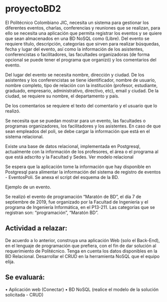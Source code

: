 ﻿# proyectoBD2

El Politécnico Colombiano JIC, necesita un sistema para gestionar los diferentes eventos, charlas, conferencias y reuniones que se realizan, para ello se necesita una aplicación que permita registrar los eventos y se quiere que sean almacenados en una BD NoSQL como (Libre). Del evento se requiere título, descripción, categorías que sirven para realizar búsquedas,  fecha y  lugar del evento, así como la información de los asistentes, conferencistas o facilitadores, las facultades organizadoras (de forma opcional se puede tener el programa que organizó) y los comentarios del evento. 

Del lugar del evento se necesita nombre, dirección y ciudad.  De los asistentes y los conferencistas se tiene identificador, nombre de usuario, nombre completo, tipo de relación con la institución (profesor, estudiante, graduado, empresario, administrativo, directivo, etc), email y ciudad. De la ciudad, se requiere su nombre, el departamento y país.

De los comentarios se requiere el texto del comentario y el usuario que lo realizó.

Se necesita que se puedan mostrar para un evento, las facultades o programas organizadores, los facilitadores y los asistentes. En caso de que sean empleados del poli, se debe cargar la información que está en el sistema relacional.

Existe una base de datos relacional, implementada en Postgresql, actualmente con la información de los profesores, el área o el programa al que está adscrito y la Facultad y Sedes. Ver modelo relacional

Se espera que la aplicación tome la información que hay disponible en Postgresql para alimentar la información del sistema de registro de eventos - EventosPoli. Se anexa el script del esquema de la BD.

Ejemplo de un evento. 

Se realizó el evento de programación “Maratón de BD”, el día 7 de septiembre de 2019, fue organizado por la Facultad de Ingeniería y el programa de Ingeniería Informática, en el P13-211.  Las categorías que se registran son: “programación”, “Maratón BD”.

## Actividad a relazar:

De acuerdo a  lo anterior, construya una aplicación Web (solo el Back-End), en el lenguaje de programación que prefiera, con el fin de dar solución al requerimiento de Politécnico.  Tenga en cuenta los datos disponibles en la BD Relacional. Desarrollar el CRUD en la herramienta NoSQL que el equipo elija. 

## Se evaluará:
•	Aplicación web (Conectar)
•	BD NoSQL (realice el modelo de la solución solicitada - CRUD)
